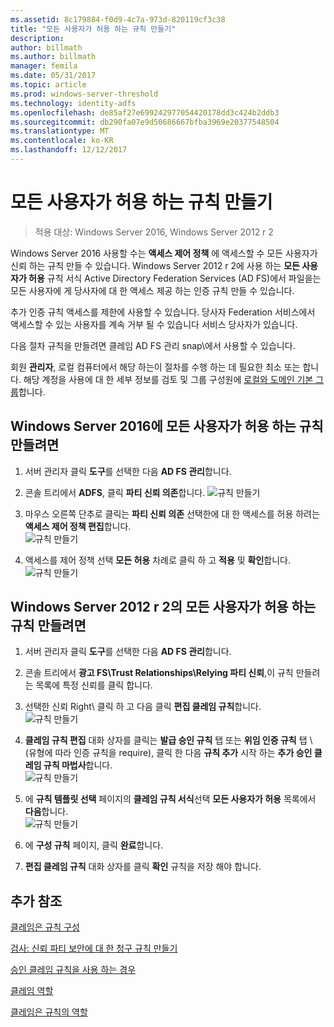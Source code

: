```yaml
---
ms.assetid: 8c179884-f0d9-4c7a-973d-820119cf3c38
title: "모든 사용자가 허용 하는 규칙 만들기"
description: 
author: billmath
ms.author: billmath
manager: femila
ms.date: 05/31/2017
ms.topic: article
ms.prod: windows-server-threshold
ms.technology: identity-adfs
ms.openlocfilehash: de85af27e699242977054420178dd3c424b2ddb3
ms.sourcegitcommit: db290fa07e9d50686667bfba3969e20377548504
ms.translationtype: MT
ms.contentlocale: ko-KR
ms.lasthandoff: 12/12/2017
---
```

# <a name="create-a-rule-to-permit-all-users"></a>모든 사용자가 허용 하는 규칙 만들기

>적용 대상: Windows Server 2016, Windows Server 2012 r 2

Windows Server 2016 사용할 수는 **액세스 제어 정책** 에 액세스할 수 모든 사용자가 신뢰 하는 규칙 만들 수 있습니다.  Windows Server 2012 r 2에 사용 하는 **모든 사용자가 허용** 규칙 서식 Active Directory Federation Services \(AD FS\)에서 파일을는 모든 사용자에 게 당사자에 대 한 액세스 제공 하는 인증 규칙 만들 수 있습니다. 

추가 인증 규칙 액세스를 제한에 사용할 수 있습니다. 당사자 Federation 서비스에서 액세스할 수 있는 사용자를 계속 거부 될 수 있습니다 서비스 당사자가 있습니다.  
  
다음 절차 규칙을 만들려면 클레임 AD FS 관리 snap\에서 사용할 수 있습니다.  
  
회원 **관리자**, 로컬 컴퓨터에서 해당 하는이 절차를 수행 하는 데 필요한 최소 또는 합니다.  해당 계정을 사용에 대 한 세부 정보를 검토 및 그룹 구성원에 [로컬와 도메인 기본 그룹](https://go.microsoft.com/fwlink/?LinkId=83477)합니다. 

## <a name="to-create-a-rule-to-permit-all-users-in-windows-server-2016"></a>Windows Server 2016에 모든 사용자가 허용 하는 규칙 만들려면

1.  서버 관리자 클릭 **도구**를 선택한 다음 **AD FS 관리**합니다.  
  
2.  콘솔 트리에서 **ADFS**, 클릭 **파티 신뢰 의존**합니다. 
![규칙 만들기](media/Create-a-Rule-to-Permit-All-Users/permitall1.PNG)

3.  마우스 오른쪽 단추로 클릭는 **파티 신뢰 의존** 선택한에 대 한 액세스를 허용 하려는 **액세스 제어 정책 편집**합니다.  
![규칙 만들기](media/Create-a-Rule-to-Permit-All-Users/permitall2.PNG)

4. 액세스를 제어 정책 선택 **모든 허용** 차례로 클릭 하 고 **적용** 및 **확인**합니다.
![규칙 만들기](media/Create-a-Rule-to-Permit-All-Users/permitall3.PNG)
  
## <a name="to-create-a-rule-to-permit-all-users-in-windows-server-2012-r2"></a>Windows Server 2012 r 2의 모든 사용자가 허용 하는 규칙 만들려면 
  
1.  서버 관리자 클릭 **도구**를 선택한 다음 **AD FS 관리**합니다.  
  
2.  콘솔 트리에서 **광고 FS\\Trust Relationships\\Relying 파티 신뢰**,이 규칙 만들려는 목록에 특정 신뢰를 클릭 합니다.  

3.  선택한 신뢰 Right\ 클릭 하 고 다음 클릭 **편집 클레임 규칙**합니다.  
![규칙 만들기](media/Create-a-Rule-to-Permit-All-Users/permitall4.PNG)  

4.  **클레임 규칙 편집** 대화 상자를 클릭는 **발급 승인 규칙** 탭 또는 **위임 인증 규칙** 탭 \ (유형에 따라 인증 규칙을 require\), 클릭 한 다음 **규칙 추가** 시작 하는 **추가 승인 클레임 규칙 마법사**합니다.  
![규칙 만들기](media/Create-a-Rule-to-Permit-All-Users/permitall5.PNG)  
5.  에 **규칙 템플릿 선택** 페이지의 **클레임 규칙 서식**선택 **모든 사용자가 허용** 목록에서 **다음**합니다.  
![규칙 만들기](media/Create-a-Rule-to-Permit-All-Users/permitall6.PNG)    
6.  에 **구성 규칙** 페이지, 클릭 **완료**합니다.  
  
7.  **편집 클레임 규칙** 대화 상자를 클릭 **확인** 규칙을 저장 해야 합니다.  

## <a name="additional-references"></a>추가 참조 
[클레임은 규칙 구성](Configure-Claim-Rules.md)  
 
[검사: 신뢰 파티 보안에 대 한 청구 규칙 만들기](https://technet.microsoft.com/library/ee913578.aspx)  
  
[승인 클레임 규칙을 사용 하는 경우](../../ad-fs/technical-reference/When-to-Use-an-Authorization-Claim-Rule.md)  

[클레임 역할](../../ad-fs/technical-reference/The-Role-of-Claims.md)  
  
[클레임은 규칙의 역할](../../ad-fs/technical-reference/The-Role-of-Claim-Rules.md)  
